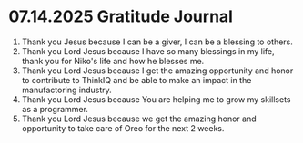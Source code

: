 # 07.14.2025 Gratitude Journal

1. Thank you Jesus because I can be a giver, I can be a blessing to others.
2. Thank you Lord Jesus because I have so many blessings in my life, thank you for Niko's life and how he blesses me.
3. Thank you Lord Jesus because I get the amazing opportunity and honor to contribute to ThinkIQ and be able to make an impact in the manufactoring industry.
4. Thank you Lord Jesus because You are helping me to grow my skillsets as a programmer.
5. Thank you Lord Jesus because we get the amazing honor and opportunity to take care of Oreo for the next 2 weeks.
